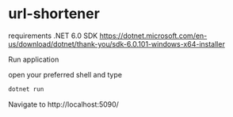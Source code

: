 # url-shortener

requirements .NET 6.0 SDK
https://dotnet.microsoft.com/en-us/download/dotnet/thank-you/sdk-6.0.101-windows-x64-installer

Run application

open your preferred shell and type
```sh
dotnet run
```
Navigate to http://localhost:5090/

